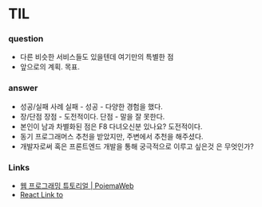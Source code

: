 # TIL

### question

- 다른 비슷한 서비스들도 있을텐데 여기만의 특별한 점
- 앞으로의 계획. 목표.

### answer

- 성공/실패 사례
    실패 - 
    성공 - 다양한 경험을 했다.
- 장/단점
    장점 - 도전적이다.
    단점 - 말을 잘 못한다.
- 본인이 남과 차별화된 점은
    F8 다녀오신분 있나요? 도전적이다.
- 동기
    프로그래머스 추천을 받았지만, 주변에서 추천을 해주셨다.
- 개발자로써 혹은 프론트엔드 개발을 통해 궁극적으로 이루고 싶은것 은 무엇인가?
    

### Links

- [웹 프로그래밍 튜토리얼 | PoiemaWeb](https://poiemaweb.com/?source=post_page-----95a770383dc6----------------------)
- [React Link to](https://github.com/ReactTraining/react-router/blob/master/packages/react-router-dom/docs/api/Link.md)